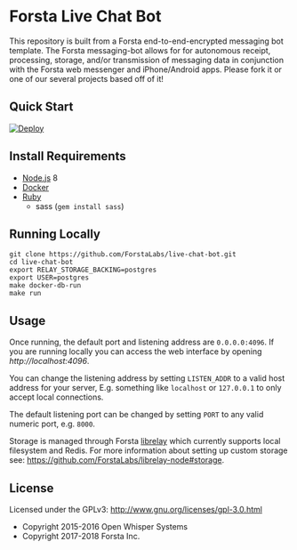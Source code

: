 Forsta Live Chat Bot
========
This repository is built from a Forsta end-to-end-encrypted messaging bot template.
The Forsta messaging-bot allows for for autonomous receipt, processing, storage, and/or 
transmission of messaging data in conjunction with the Forsta web messenger and iPhone/Android apps.
Please fork it or one of our several projects based off of it!

Quick Start
--------
[![Deploy](https://www.herokucdn.com/deploy/button.svg)](https://heroku.com/deploy?template=https://github.com/ForstaLabs/live-chat-bot)


Install Requirements
--------
 * [Node.js](https://nodejs.org/en/download/) 8
 * [Docker](https://docs.docker.com/v17.12/install/)
 * [Ruby](https://www.ruby-lang.org/en/documentation/installation/)
   * sass (`gem install sass`)
   

Running Locally
--------
```
git clone https://github.com/ForstaLabs/live-chat-bot.git
cd live-chat-bot
export RELAY_STORAGE_BACKING=postgres
export USER=postgres
make docker-db-run
make run
```

Usage
--------
Once running, the default port and listening address are `0.0.0.0:4096`.  If
you are running locally you can access the web interface by opening
*http://localhost:4096*.

You can change the listening address by setting `LISTEN_ADDR` to a valid host
address for your server, E.g. something like `localhost` or `127.0.0.1` to only
accept local connections.

The default listening port can be changed by setting `PORT` to any valid
numeric port, e.g. `8000`.

Storage is managed through Forsta
[librelay](https://github.com/ForstaLabs/librelay-node) which currently
supports local filesystem and Redis.  For more information about setting
up custom storage see: https://github.com/ForstaLabs/librelay-node#storage.


License
--------
Licensed under the GPLv3: http://www.gnu.org/licenses/gpl-3.0.html

* Copyright 2015-2016 Open Whisper Systems
* Copyright 2017-2018 Forsta Inc.
